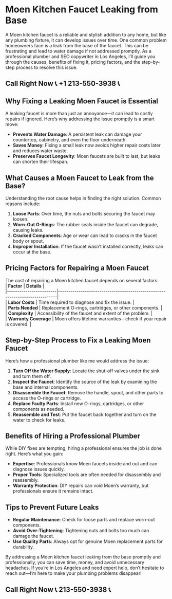 # Moen Kitchen Faucet Leaking from Base  

A Moen kitchen faucet is a reliable and stylish addition to any home, but like any plumbing fixture, it can develop issues over time. One common problem homeowners face is a leak from the base of the faucet. This can be frustrating and lead to water damage if not addressed promptly. As a professional plumber and SEO copywriter in Los Angeles, I’ll guide you through the causes, benefits of fixing it, pricing factors, and the step-by-step process to resolve this issue.  

## Call Right Now 📞 +1 213-550-3938 📞

## Why Fixing a Leaking Moen Faucet is Essential  
A leaking faucet is more than just an annoyance—it can lead to costly repairs if ignored. Here’s why addressing the issue promptly is a smart move:  
- **Prevents Water Damage**: A persistent leak can damage your countertop, cabinetry, and even the floor underneath.  
- **Saves Money**: Fixing a small leak now avoids higher repair costs later and reduces water waste.  
- **Preserves Faucet Longevity**: Moen faucets are built to last, but leaks can shorten their lifespan.  

## What Causes a Moen Faucet to Leak from the Base?  
Understanding the root cause helps in finding the right solution. Common reasons include:  
1. **Loose Parts**: Over time, the nuts and bolts securing the faucet may loosen.  
2. **Worn-Out O-Rings**: The rubber seals inside the faucet can degrade, causing leaks.  
3. **Cracked Components**: Age or wear can lead to cracks in the faucet body or spout.  
4. **Improper Installation**: If the faucet wasn’t installed correctly, leaks can occur at the base.  

## Pricing Factors for Repairing a Moen Faucet  
The cost of repairing a Moen kitchen faucet depends on several factors:  
| **Factor**            | **Details**                                                                 |  
|------------------------|-----------------------------------------------------------------------------|  
| **Labor Costs**        | Time required to diagnose and fix the issue.                               |  
| **Parts Needed**       | Replacement O-rings, cartridges, or other components.                     |  
| **Complexity**         | Accessibility of the faucet and extent of the problem.                     |  
| **Warranty Coverage**  | Moen offers lifetime warranties—check if your repair is covered.          |  

## Step-by-Step Process to Fix a Leaking Moen Faucet  
Here’s how a professional plumber like me would address the issue:  
1. **Turn Off the Water Supply**: Locate the shut-off valves under the sink and turn them off.  
2. **Inspect the Faucet**: Identify the source of the leak by examining the base and internal components.  
3. **Disassemble the Faucet**: Remove the handle, spout, and other parts to access the O-rings or cartridge.  
4. **Replace Faulty Parts**: Install new O-rings, cartridges, or other components as needed.  
5. **Reassemble and Test**: Put the faucet back together and turn on the water to check for leaks.  

## Benefits of Hiring a Professional Plumber  
While DIY fixes are tempting, hiring a professional ensures the job is done right. Here’s what you gain:  
- **Expertise**: Professionals know Moen faucets inside and out and can diagnose issues quickly.  
- **Proper Tools**: Specialized tools are often needed for disassembly and reassembly.  
- **Warranty Protection**: DIY repairs can void Moen’s warranty, but professionals ensure it remains intact.  

## Tips to Prevent Future Leaks  
- **Regular Maintenance**: Check for loose parts and replace worn-out components.  
- **Avoid Over-Tightening**: Tightening nuts and bolts too much can damage the faucet.  
- **Use Quality Parts**: Always opt for genuine Moen replacement parts for durability.  

By addressing a Moen kitchen faucet leaking from the base promptly and professionally, you can save time, money, and avoid unnecessary headaches. If you’re in Los Angeles and need expert help, don’t hesitate to reach out—I’m here to make your plumbing problems disappear!
## Call Right Now 📞 213-550-3938 📞